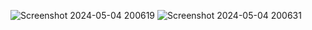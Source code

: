 ![Screenshot 2024-05-04 200619](https://github.com/mohit5723/prisma/assets/113592385/4b76300b-db61-476a-bb6d-95de37213363)
![Screenshot 2024-05-04 200631](https://github.com/mohit5723/prisma/assets/113592385/ec2037bc-82fa-4e1c-a42e-b6cf1296d3ca)
